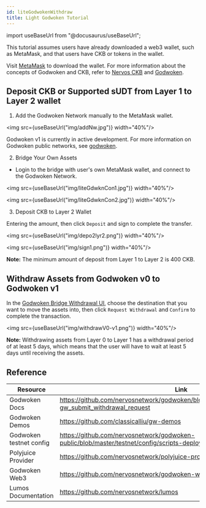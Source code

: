 ```yaml
---
id: liteGodwokenWithdraw
title: Light Godwoken Tutorial
---
```

import useBaseUrl from "@docusaurus/useBaseUrl";


This tutorial assumes users have already downloaded a web3 wallet, such as MetaMask, and that users have CKB or tokens in the wallet.

Visit [MetaMask](https://metamask.io/) to download the wallet. For more information about the concepts of Godwoken and CKB, refer to [Nervos CKB](https://docs.nervos.org/docs/basics/introduction) and [Godwoken](https://docs.godwoken.io). 

## Deposit CKB or Supported sUDT from Layer 1 to Layer 2 wallet

1. Add the Godwoken Network manually to the MetaMask wallet.  

<img src={useBaseUrl("img/addNw.jpg")}  width="40%"/>


 Godwoken v1 is currently in active development. For more information on Godwoken public networks, see [godwoken](https://github.com/nervosnetwork/godwoken-info).


2. Bridge Your Own Assets

 - Login to the bridge with user's own MetaMask wallet, and connect to the Godwoken Network. 

<img src={useBaseUrl("img/liteGdwknCon1.jpg")}  width="40%"/>

<img src={useBaseUrl("img/liteGdwknCon2.jpg")}  width="40%"/>


3. Deposit CKB to Layer 2 Wallet
 
 Entering the amount, then click `Deposit` and sign to complete the transfer.

<img src={useBaseUrl("img/depo2lyr2.png")}  width="40%"/>

<img src={useBaseUrl("img/sign1.png")}  width="40%"/>

 **Note:** The minimum amount of deposit from Layer 1 to Layer 2 is 400 CKB.

## Withdraw Assets from Godwoken v0 to Godwoken v1

In the [Godwoken Bridge Withdrawal UI](https://testnet.bridge.godwoken.io/#/v0), choose the destination that you want to move the assets into, then click `Request Withdrawal` and `Confirm` to complete the transaction. 

<img src={useBaseUrl("img/withdrawV0-v1.png")}  width="40%"/>


 **Note:** Withdrawing assets from Layer 0 to Layer 1 has a withdrawal period of at least 5 days, which means that the user will have to wait at least 5 days until receiving the assets.

 
 
## Reference

|Resource|Link|
|---|---|
|Godwoken Docs| https://github.com/nervosnetwork/godwoken/blob/develop/docs/RPC.md#method-gw_submit_withdrawal_request|
|Godwoken Demos| https://github.com/classicalliu/gw-demos|
|Godwoken testnet config| https://github.com/nervosnetwork/godwoken-public/blob/master/testnet/config/scripts-deploy-result.json|
|Polyjuice Provider| https://github.com/nervosnetwork/polyjuice-provider|
|Godwoken Web3| https://github.com/nervosnetwork/godwoken-web3#godwoken-web3-api|
|Lumos Documentation| https://github.com/nervosnetwork/lumos| 